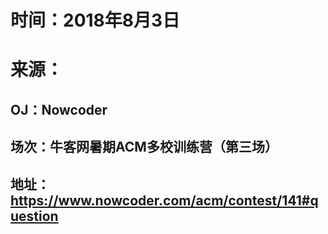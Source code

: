 # 时间：2018年8月3日
# 来源：
## OJ：Nowcoder
## 场次：牛客网暑期ACM多校训练营（第三场）
## 地址：https://www.nowcoder.com/acm/contest/141#question